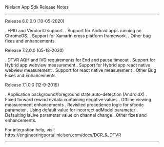 Nielsen App Sdk Release Notes 
******************************************************************************************************
Release 8.0.0.0 (10-05-2020)

. FPID and VendorID support.
. Support for Android apps running on ChromeOS.
. Support for Xamarin cross platform framework.
. Other bug fixes and enhancements.

Release 7.2.0.0 (05-18-2020)

. DTVR AQH and IVD requirements for End and pause timeout
. Support for Hybrid app webview measurement
. Support for Hybrid app react native webview measurement
. Support for react native measurement
. Other Bug Fixes and Enhancements

Release 7.1.0.0 (12-9-2019)

. Application background/foreground state auto-detection (AndroidX)
. Fixed forward rewind evdata containing negative values
. Offline viewing measurement enhancements
. Revisited precedence logic for sfcode parameter
. Using default value for incorrect adModel parameter
. Defaulting isLive parameter value on channel change
. Other fixes and enhancements.

For integration help, visit https://engineeringportal.nielsen.com/docs/DCR_&_DTVR

******************************************************************************************************

